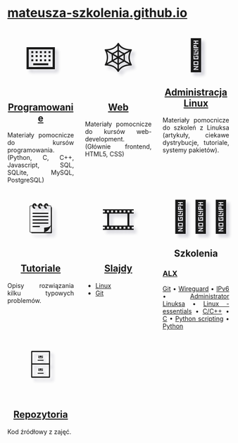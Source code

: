 # [mateusza-szkolenia.github.io](https://mateusza-szkolenia.github.io/)

<nav>

<section>
<figure>⌨️</figure>
<h2><a href='Programowanie/'>Programowanie</a></h2>
<p>Materiały pomocnicze do kursów programowania. (Python, C, C++, Javascript, SQL, SQLite, MySQL, PostgreSQL)</p>
</section>

<section>
<figure>🕸️</figure>
<h2><a href='Web/'>Web</a></h2>
<p>Materiały pomocnicze do kursów web-development. (Głównie frontend, HTML5, CSS)</p>
</section>

<section>
<figure>🐧</figure>
<h2><a href="Administracja_Linux/">Administracja Linux</a></h2>
<p>Materiały pomocnicze do szkoleń z Linuksa (artykuły, ciekawe dystrybucje, tutoriale, systemy pakietów).</p>
</section>

<section>
<figure>🗒️</figure>
<h2><a href="Tutoriale/">Tutoriale</a></h2>
<p>Opisy rozwiązania kilku typowych problemów.</p>
</section>

<section>
<figure>🎞️</figure>
<h2><a href="Slajdy/">Slajdy</a></h2>
<ul>
<li><a href="Slajdy/Linux/">Linux</a></li>
<li><a href="Slajdy/Git/">Git</a></li>
</ul>
</section>

<section>
<figure>👨🏼‍🏫</figure>
<h2>Szkolenia</h2>
<h3><a href="https://alx.pl">ALX</a></h3>
<p>
<a href="https://www.alx.pl/szkolenia/git-intro/">Git</a> •
<a href="https://www.alx.pl/szkolenia/wireguard/">Wireguard</a> •
<a href="https://www.alx.pl/szkolenia/protokol-ipv6/">IPv6</a> •
<a href="https://www.alx.pl/pl/administrator-linuksa/">Administrator Linuksa</a> •
<a href="https://www.alx.pl/szkolenia/linux-essentials/">Linux - essentials</a> •
<a href="https://www.alx.pl/pl/kurs-cpp-programowanie/">C/C++</a> •
<a href="https://www.alx.pl/szkolenia/programowanie-c-podstawy/">C</a> •
<a href="https://www.alx.pl/szkolenia/python-pisanie-drobnych-programow/">Python scripting</a> •
<a href="https://www.alx.pl/pl/bootcamp-python/">Python</a>
</p>
</section>

<section>
<figure>🗄</figure>
<h2><a href="https://github.com/mateusza-szkolenia/">Repozytoria</a></h2>
<p>Kod źródłowy z zajęć.</p>
</section>

</nav>

<style>
nav section figure
{
    display: block;
    margin: 0.25em;
    font-size: 5em;
    text-align: center;
    text-shadow: 0.1em 0.1em 0.1em rgba(10, 10, 50, 0.2);
}

@media (min-width: 720px)
{
    nav
    {
        display: flex;
        flex-wrap: wrap;
        justify-content: space-between;
    }

    nav section
    {
        width: 30%;
    }

    nav section p
    {
        text-align: justify;
    }

    nav section h2
    {
        text-align: center;
    }
}
</style>
<script data-goatcounter="https://mateusza.goatcounter.com/count" async src="//gc.zgo.at/count.js"></script>
